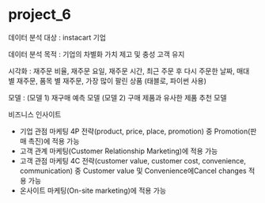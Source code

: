 # project_6

데이터 분석 대상 : instacart 기업

데이터 분석 목적 : 기업의 차별화 가치 제고 및 충성 고객 유지 

시각화 : 재주문 비율,  재주문 요일,  재주문 시간,  최근 주문 후 다시 주문한 날짜,  매대 별 재주문,  품목 별 재주문,  가장 많이 팔린 상품 (태블로, 파이썬 사용)

모델 : (모델 1) 재구매 예측 모델
       (모델 2) 구매 제품과 유사한 제품 추천 모델

비즈니스 인사이트
- 기업 관점 마케팅 4P 전략(product, price, place, promotion) 중 Promotion(판매 촉진)에 적용 가능
- 고객 관계 마케팅(Customer Relationship Marketing)에 적용 가능
- 고객 관점 마케팅 4C 전략(customer value, customer cost, convenience, communication) 중 Customer value 및 Convenience에Cancel changes 적용 가능
- 온사이트 마케팅(On-site marketing)에 적용 가능
